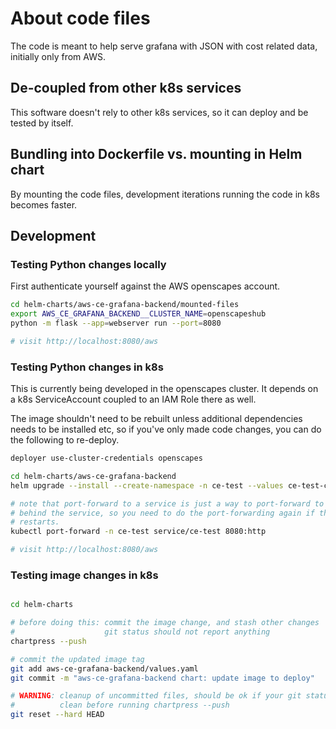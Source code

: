 # About code files

The code is meant to help serve grafana with JSON with cost related data,
initially only from AWS.

## De-coupled from other k8s services

This software doesn't rely to other k8s services, so it can deploy and be tested
by itself.

## Bundling into Dockerfile vs. mounting in Helm chart

By mounting the code files, development iterations running the code in k8s
becomes faster.

## Development

### Testing Python changes locally

First authenticate yourself against the AWS openscapes account.

```bash
cd helm-charts/aws-ce-grafana-backend/mounted-files
export AWS_CE_GRAFANA_BACKEND__CLUSTER_NAME=openscapeshub
python -m flask --app=webserver run --port=8080

# visit http://localhost:8080/aws
```

### Testing Python changes in k8s

This is currently being developed in the openscapes cluster. It depends on a k8s
ServiceAccount coupled to an IAM Role there as well.

The image shouldn't need to be rebuilt unless additional dependencies needs to
be installed etc, so if you've only made code changes, you can do the following
to re-deploy.

```bash
deployer use-cluster-credentials openscapes

cd helm-charts/aws-ce-grafana-backend
helm upgrade --install --create-namespace -n ce-test --values ce-test-config.yaml ce-test .

# note that port-forward to a service is just a way to port-forward to a pod
# behind the service, so you need to do the port-forwarding again if the pod
# restarts.
kubectl port-forward -n ce-test service/ce-test 8080:http

# visit http://localhost:8080/aws
```

### Testing image changes in k8s

```bash

cd helm-charts

# before doing this: commit the image change, and stash other changes
#                    git status should not report anything
chartpress --push

# commit the updated image tag
git add aws-ce-grafana-backend/values.yaml
git commit -m "aws-ce-grafana-backend chart: update image to deploy"

# WARNING: cleanup of uncommitted files, should be ok if your git status was
#          clean before running chartpress --push
git reset --hard HEAD
```

